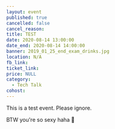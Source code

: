 ```yaml
---
layout: event
published: true
cancelled: false
cancel_reason:
title: TEST
date: 2020-08-14 13:00:00
date_end: 2020-08-14 14:00:00
banner: 2019_01_25_end_exam_drinks.jpg
location: N/A
fb_link:
ticket_link:
price: NULL
category:
  - Tech Talk
cohost:
---
```


This is a test event. Please ignore.

BTW you're so sexy haha 🥺
